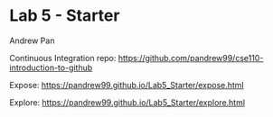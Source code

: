 # Lab 5 - Starter
Andrew Pan

Continuous Integration repo: https://github.com/pandrew99/cse110-introduction-to-github 

Expose: https://pandrew99.github.io/Lab5_Starter/expose.html 

Explore: https://pandrew99.github.io/Lab5_Starter/explore.html 